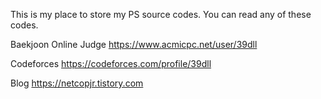 This is my place to store my PS source codes.
You can read any of these codes.



Baekjoon Online Judge
https://www.acmicpc.net/user/39dll


Codeforces
https://codeforces.com/profile/39dll

Blog
https://netcopjr.tistory.com
